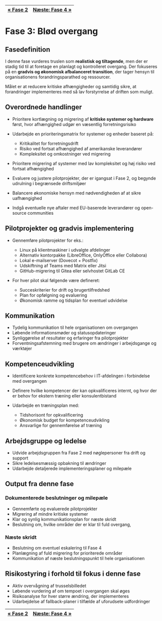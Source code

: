 | [« Fase 2](fase-2-planlægningsfase.md) | [Næste: Fase 4 »](fase-4-akut-overgang.md) |
|:---------------------------------------|------------------------------------------:|

# Fase 3: Blød overgang

## Fasedefinition

I denne fase vurderes truslen som **realistisk og tiltagende**, men der er stadig tid til at foretage en planlagt og kontrolleret overgang. Der fokuseres på en **gradvis og økonomisk afbalanceret transition**, der tager hensyn til organisationens forandringsparathed og ressourcer.

Målet er at reducere kritiske afhængigheder og samtidig sikre, at forandringer implementeres med så lav forstyrrelse af driften som muligt.

## Overordnede handlinger

- Prioritere kortlægning og migrering af **kritiske systemer og hardware** først, hvor afhængighed udgør en væsentlig forretningsrisiko
- Udarbejde en prioriteringsmatrix for systemer og enheder baseret på:

  - Kritikalitet for forretningsdrift
  - Risiko ved fortsat afhængighed af amerikanske leverandører
  - Kompleksitet og omkostninger ved migrering

- Prioritere migrering af systemer med lav kompleksitet og høj risiko ved fortsat afhængighed
- Evaluere og justere pilotprojekter, der er igangsat i Fase 2, og begynde udrulning i begrænsede driftsmiljøer
- Balancere økonomiske hensyn med nødvendigheden af at sikre uafhængighed
- Indgå eventuelle nye aftaler med EU-baserede leverandører og open-source communities

## Pilotprojekter og gradvis implementering

- Gennemføre pilotprojekter for eks.:

  - Linux på klientmaskiner i udvalgte afdelinger
  - Alternativ kontorpakke (LibreOffice, OnlyOffice eller Collabora)
  - Lokal e-mailserver (Dovecot + Postfix)
  - Udskiftning af Teams med Matrix eller Jitsi
  - GitHub-migrering til Gitea eller selvhostet GitLab CE

- For hver pilot skal følgende være defineret:

  - Succeskriterier for drift og brugertilfredshed
  - Plan for opfølgning og evaluering
  - Økonomisk ramme og tidsplan for eventuel udvidelse

## Kommunikation

- Tydelig kommunikation til hele organisationen om overgangen
- Løbende informationsmøder og statusopdateringer
- Synliggørelse af resultater og erfaringer fra pilotprojekter
- Forventningsafstemning med brugere om ændringer i arbejdsgange og værktøjer

## Kompetenceudvikling

- Identificere konkrete kompetencebehov i IT-afdelingen i forbindelse med overgangen
- Definere hvilke kompetencer der kan opkvalificeres internt, og hvor der er behov for ekstern træning eller konsulentbistand
- Udarbejde en træningsplan med:

  - Tidshorisont for opkvalificering
  - Økonomisk budget for kompetenceudvikling
  - Ansvarlige for gennemførelse af træning

## Arbejdsgruppe og ledelse

- Udvide arbejdsgruppen fra Fase 2 med nøglepersoner fra drift og support
- Sikre ledelsesmæssig opbakning til ændringer
- Udarbejde detaljerede implementeringsplaner og milepæle

## Output fra denne fase

### Dokumenterede beslutninger og milepæle

- Gennemførte og evaluerede pilotprojekter
- Migrering af mindre kritiske systemer
- Klar og synlig kommunikationsplan for næste skridt
- Beslutning om, hvilke områder der er klar til fuld overgang,

### Næste skridt

- Beslutning om eventuel eskalering til Fase 4
- Planlægning af fuld migrering for prioriterede områder
- Kommunikation af næste beslutningspunkt til hele organisationen

## Risikostyring i forhold til fokus i denne fase

- Aktiv overvågning af trusselsbilledet
- Løbende vurdering af om tempoet i overgangen skal øges
- Risikoanalyse for hver større ændring, der implementeres
- Udarbejdelse af fallback-planer i tilfælde af uforudsete udfordringer

| [« Fase 2](fase-2-planlægningsfase.md) | [Næste: Fase 4 »](fase-4-akut-overgang.md) |
|:---------------------------------------|------------------------------------------:|